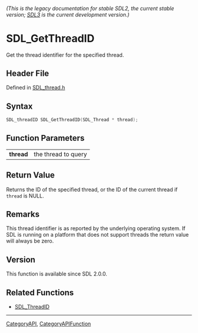 ###### (This is the legacy documentation for stable SDL2, the current stable version; [SDL3](https://wiki.libsdl.org/SDL3/) is the current development version.)
# SDL_GetThreadID

Get the thread identifier for the specified thread.

## Header File

Defined in [SDL_thread.h](https://github.com/libsdl-org/SDL/blob/SDL2/include/SDL_thread.h)

## Syntax

```c
SDL_threadID SDL_GetThreadID(SDL_Thread * thread);

```

## Function Parameters

|                |                     |
| -------------- | ------------------- |
| **thread**     | the thread to query |

## Return Value

Returns the ID of the specified thread, or the ID of the current thread if
`thread` is NULL.

## Remarks

This thread identifier is as reported by the underlying operating system.
If SDL is running on a platform that does not support threads the return
value will always be zero.

## Version

This function is available since SDL 2.0.0.

## Related Functions

* [SDL_ThreadID](SDL_ThreadID)

----
[CategoryAPI](CategoryAPI), [CategoryAPIFunction](CategoryAPIFunction)


